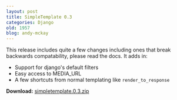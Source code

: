 ```yaml
---
layout: post
title: SimpleTemplate 0.3
categories: Django
old: 1957
blog: andy-mckay
---
```

<p>This release includes quite a few changes including ones that break backwards compatability, please read the docs. It adds in:</p>
<ul>
<li>Support for django's default filters</li>
<li>Easy access to MEDIA_URL</li>
<li>A few shortcuts from normal templating like <code>render_to_response</code></li>
</ul>
<p><b>Download:</b> <a href="/files/simpletemplate.0.3.zip">simpletemplate.0.3.zip</a></p>